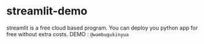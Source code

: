 # streamlit-demo
streamlit is a free  cloud based program. You can deploy you python app for free without extra costs. 
DEMO : `@wambugukinyua`

